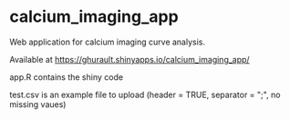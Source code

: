 # calcium_imaging_app

Web application for calcium imaging curve analysis.

Available at https://ghurault.shinyapps.io/calcium_imaging_app/

app.R contains the shiny code

test.csv is an example file to upload (header = TRUE, separator = ";", no missing vaues)
